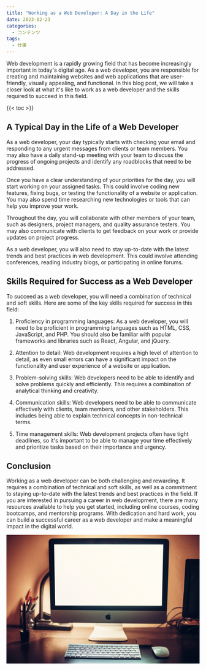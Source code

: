 ```yaml
---
title: "Working as a Web Developer: A Day in the Life"
date: 2023-02-23
categories:
  - コンテンツ
tags:
  - 仕事
---
```


Web development is a rapidly growing field that has become increasingly important in today's digital age. As a web developer, you are responsible for creating and maintaining websites and web applications that are user-friendly, visually appealing, and functional. In this blog post, we will take a closer look at what it's like to work as a web developer and the skills required to succeed in this field.

<!--more-->

{{< toc >}}

## A Typical Day in the Life of a Web Developer

As a web developer, your day typically starts with checking your email and responding to any urgent messages from clients or team members. You may also have a daily stand-up meeting with your team to discuss the progress of ongoing projects and identify any roadblocks that need to be addressed.

Once you have a clear understanding of your priorities for the day, you will start working on your assigned tasks. This could involve coding new features, fixing bugs, or testing the functionality of a website or application. You may also spend time researching new technologies or tools that can help you improve your work.

Throughout the day, you will collaborate with other members of your team, such as designers, project managers, and quality assurance testers. You may also communicate with clients to get feedback on your work or provide updates on project progress.

As a web developer, you will also need to stay up-to-date with the latest trends and best practices in web development. This could involve attending conferences, reading industry blogs, or participating in online forums.

## Skills Required for Success as a Web Developer

To succeed as a web developer, you will need a combination of technical and soft skills. Here are some of the key skills required for success in this field:

1. Proficiency in programming languages: As a web developer, you will need to be proficient in programming languages such as HTML, CSS, JavaScript, and PHP. You should also be familiar with popular frameworks and libraries such as React, Angular, and jQuery.

2. Attention to detail: Web development requires a high level of attention to detail, as even small errors can have a significant impact on the functionality and user experience of a website or application.

3. Problem-solving skills: Web developers need to be able to identify and solve problems quickly and efficiently. This requires a combination of analytical thinking and creativity.

4. Communication skills: Web developers need to be able to communicate effectively with clients, team members, and other stakeholders. This includes being able to explain technical concepts in non-technical terms.

5. Time management skills: Web development projects often have tight deadlines, so it's important to be able to manage your time effectively and prioritize tasks based on their importance and urgency.

## Conclusion

Working as a web developer can be both challenging and rewarding. It requires a combination of technical and soft skills, as well as a commitment to staying up-to-date with the latest trends and best practices in the field. If you are interested in pursuing a career in web development, there are many resources available to help you get started, including online courses, coding bootcamps, and mentorship programs. With dedication and hard work, you can build a successful career as a web developer and make a meaningful impact in the digital world.

![](cover.jpg)
